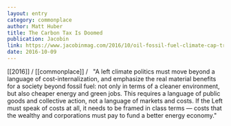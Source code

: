 ```yaml
---
layout: entry
category: commonplace
author: Matt Huber
title: The Carbon Tax Is Doomed
publication: Jacobin
link: https://www.jacobinmag.com/2016/10/oil-fossil-fuel-climate-cap-trade-tax-renewables/
date: 2016-10-09
---
```


[[2016]] / [[commonplace]] / 
 
"A left climate politics must move beyond a language of cost-internalization, and emphasize the real material benefits for a society beyond fossil fuel: not only in terms of a cleaner environment, but also cheaper energy and green jobs. This requires a language of public goods and collective action, not a language of markets and costs. If the Left must speak of costs at all, it needs to be framed in class terms — costs that the wealthy and corporations must pay to fund a better energy economy."
